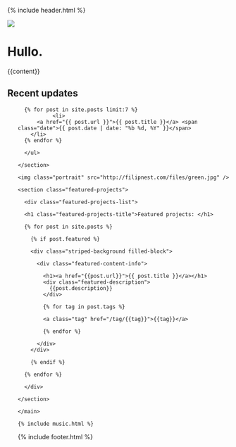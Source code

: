 {% include header.html %}
  <main>
  <img class="portrait-mobile" src="http://filipnest.com/files/green.jpg" />
    <h1 class="main-title">Hullo<span class="bullet">.</span></h1>
    <section class="striped-border block narrow-block">
      {{content}}
    </section>
    <section class="striped-border block wide-block">
      <h1 class="recent-updates">Recent updates</h1>
      <ul>

      {% for post in site.posts limit:7 %}
			   <li>
          <a href="{{ post.url }}">{{ post.title }}</a> <span class="date">{{ post.date | date: "%b %d, %Y" }}</span>
        </li>
      {% endfor %}

      </ul>

    </section>

    <img class="portrait" src="http://filipnest.com/files/green.jpg" />

    <section class="featured-projects">

      <div class="featured-projects-list">

      <h1 class="featured-projects-title">Featured projects: </h1>

      {% for post in site.posts %}

        {% if post.featured %}

        <div class="striped-background filled-block">

          <div class="featured-content-info">

            <h1><a href="{{post.url}}">{{ post.title }}</a></h1>
            <div class="featured-description">
              {{post.description}}
            </div>

            {% for tag in post.tags %}

            <a class="tag" href="/tag/{{tag}}">{{tag}}</a>

            {% endfor %}

          </div>
        </div>

        {% endif %}

      {% endfor %}

      </div>

    </section>

    </main>

    {% include music.html %}

  {% include footer.html %}
